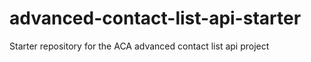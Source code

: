# advanced-contact-list-api-starter

Starter repository for the ACA advanced contact list api project
